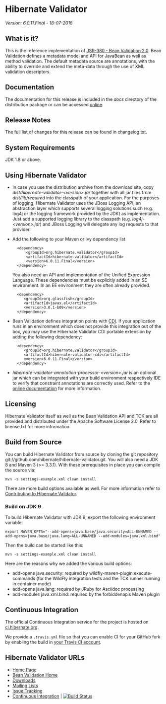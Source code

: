 # Hibernate Validator

*Version: 6.0.11.Final - 18-07-2018*


## What is it?

This is the reference implementation of [JSR-380 - Bean Validation 2.0](http://beanvalidation.org/).
Bean Validation defines a metadata model and API for JavaBean as well as method validation.
The default metadata source are annotations, with the ability to override and extend
the meta-data through the use of XML validation descriptors.

## Documentation

The documentation for this release is included in the _docs_ directory of the distribution package or can be accessed [online](http://hibernate.org/validator/documentation/).

## Release Notes

The full list of changes for this release can be found in changelog.txt.

## System Requirements

JDK 1.8 or above.

## Using Hibernate Validator

* In case you use the distribution archive from the download site, copy _dist/hibernate-validator-&lt;version&gt;.jar_ together with all
jar files from _dist/lib/required_ into the classpath of your application. For the purposes of logging, Hibernate Validator uses
the JBoss Logging API, an abstraction layer which supports several logging solutions such (e.g. log4j or the logging framework
provided by the JDK) as implementation. Just add a supported logging library to the classpath (e.g. _log4j-&lt;version&gt;.jar_) and JBoss
Logging will delegate any log requests to that provider.

* Add the following to your Maven or Ivy dependency list

        <dependency>
            <groupId>org.hibernate.validator</groupId>
            <artifactId>hibernate-validator</artifactId>
            <version>6.0.11.Final</version>
        </dependency>

  You also need an API and implementation of the Unified Expression Language. These dependencies must be explicitly added in an SE environment.
  In an EE environment they are often already provided.

        <dependency>
           <groupId>org.glassfish</groupId>
           <artifactId>javax.el</artifactId>
           <version>3.0.1-b09</version>
        </dependency>

* Bean Validation defines integration points with [CDI](http://jcp.org/en/jsr/detail?id=346). If your application runs
in an environment which does not provide this integration out of the box, you may use the Hibernate Validator CDI portable
extension by adding the following dependency:

        <dependency>
           <groupId>org.hibernate.validator</groupId>
           <artifactId>hibernate-validator-cdi</artifactId>
           <version>6.0.11.Final</version>
        </dependency>

* _hibernate-validator-annotation-processor-&lt;version&gt;.jar_ is an optional jar which can be integrated with your build
environment respectively IDE to verify that constraint annotations are correctly used. Refer to the [online
documentation](https://docs.jboss.org/hibernate/stable/validator/reference/en-US/html_single/#validator-annotation-processor) for more information.

## Licensing

Hibernate Validator itself as well as the Bean Validation API and TCK are all provided and distributed under
the Apache Software License 2.0. Refer to license.txt for more information.

## Build from Source

You can build Hibernate Validator from source by cloning the git repository git://github.com/hibernate/hibernate-validator.git.
You will also need a JDK 8 and Maven 3 (>= 3.3.1). With these prerequisites in place you can compile the source via:

    mvn -s settings-example.xml clean install

There are more build options available as well. For more information refer to [Contributing to Hibernate Validator](http://hibernate.org/validator/contribute/).

### Build on JDK 9

To build Hibernate Validator with JDK 9, export the following environment variable:

    export MAVEN_OPTS="--add-opens=java.base/java.security=ALL-UNNAMED --add-opens=java.base/java.lang=ALL-UNNAMED --add-modules=java.xml.bind"

Then the build can be started like this:

    mvn -s settings-example.xml clean install

Here are the reasons why we added the various build options:

 * add-opens java.security: required by wildfly-maven-plugin:execute-commands (for the WildFly integration tests and the TCK runner running in container mode)
 * add-opens java.lang: required by JRuby for Asciidoc processing
 * add-modules java.xml.bind: required by the forbiddenapis Maven plugin

## Continuous Integration

The official Continuous Integration service for the project is hosted on [ci.hibernate.org](http://ci.hibernate.org/view/Validator/).

We provide a `.travis.yml` file so that you can enable CI for your GitHub fork by enabling the build in [your Travis CI account](https://travis-ci.org/).

## Hibernate Validator URLs

* [Home Page](http://hibernate.org/validator/)
* [Bean Validation Home](http://beanvalidation.org/)
* [Downloads](http://hibernate.org/validator/downloads/)
* [Mailing Lists](http://hibernate.org/community/)
* [Issue Tracking](https://hibernate.atlassian.net/browse/HV)
* [Continuous Integration](http://ci.hibernate.org/view/Validator/) | [![Build Status](http://ci.hibernate.org/view/Validator/job/hibernate-validator-master/badge/icon)](http://ci.hibernate.org/view/Validator/job/hibernate-validator-master/)
